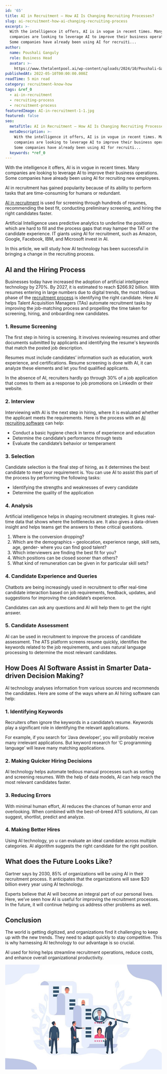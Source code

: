 ```yaml
---
id: '65'
title: AI in Recruitment – How AI Is Changing Recruiting Processes?
slug: ai-recruitment-how-ai-changing-recruiting-process
excerpt: >-
  With the intelligence it offers, AI is in vogue in recent times. Many
  companies are looking to leverage AI to improve their business operations.
  Some companies have already been using AI for recruiti...
author:
  name: Poushali Ganguly
  role: Business Head
  avatar: >-
    https://www.thetalentpool.ai/wp-content/uploads/2024/10/Poushali-Gangulyimage.webp
publishedAt: 2022-05-10T00:00:00.000Z
readTime: 5 min read
category: recruitment-know-how
tags: &ref_0
  - ai-in-recruitment
  - recruiting-process
  - recruitment-process
featuredImage: AI-in-recruitment-1-1.jpg
featured: false
seo:
  metaTitle: AI in Recruitment – How AI Is Changing Recruiting Processes?
  metaDescription: >-
    With the intelligence it offers, AI is in vogue in recent times. Many
    companies are looking to leverage AI to improve their business operations.
    Some companies have already been using AI for recruiti...
  keywords: *ref_0
---
```


With the intelligence it offers, AI is in vogue in recent times. Many companies are looking to leverage AI to improve their business operations. Some companies have already been using AI for recruiting new employees.

AI in recruitment has gained popularity because of its ability to perform tasks that are time-consuming for humans or redundant. 

<!--more-->

[AI in recruitment](https://www.thetalentpool.ai/blogs/ai-applicant-tracking-system/) is used for screening through hundreds of resumes, recommending the best fit, conducting preliminary screening, and hiring the right candidates faster.

Artificial Intelligence uses predictive analytics to underline the positions which are hard to fill and the process gaps that may hamper the TAT or the candidate experience. IT giants using AI for recruitment, such as Amazon, Google, Facebook, IBM, and Microsoft invest in AI. 

In this article, we will study how AI technology has been successful in bringing a change in the recruiting process.

## **AI and the Hiring Process**

Businesses today have increased the adoption of artificial intelligence technology by 270%. By 2027, it is estimated to reach $266.92 billion. With resumes entering in large numbers due to digital trends, the most tedious phase of the [recruitment process](https://www.thetalentpool.ai/blogs/slow-recruitment-process/) is identifying the right candidate. Here AI helps Talent Acquisition Managers (TAs) automate recruitment tasks by improving the job-matching process and propelling the time taken for screening, hiring, and onboarding new candidates.

### 1\. **Resume Screening**

The first step in hiring is screening. It involves reviewing resumes and other documents submitted by applicants and identifying the resume's keywords that match the posted job description.

Resumes must include candidates’ information such as education, work experience, and certifications. Resume screening is done with AI, it can analyze these elements and let you find qualified applicants.

In the absence of AI, recruiters hardly go through 30% of a job application that comes to them as a response to job promotions on LinkedIn or their website.

### 2\. **Interview**

Interviewing with AI is the next step in hiring, where it is evaluated whether the applicant meets the requirements. Here is the process with an [AI recruiting software](https://www.thetalentpool.ai/) can help:

- Conduct a basic hygiene check in terms of experience and education
- Determine the candidate’s performance through tests
- Evaluate the candidate’s behavior or temperament

### 3\. **Selection**

Candidate selection is the final step of hiring, as it determines the best candidate to meet your requirement is. You can use AI to assist this part of the process by performing the following tasks:

- Identifying the strengths and weaknesses of every candidate
- Determine the quality of the application

### 4\. **Analysis**

Artificial intelligence helps in shaping recruitment strategies. It gives real-time data that shows where the bottlenecks are. It also gives a data-driven insight and helps teams get the answers to these critical questions.

1. Where is the conversion dropping?
2. Which are the demographics – geolocation, experience range, skill sets, age, gender- where you can find good talent? 
3. Which interviewers are finding the best fit for you?
4. Which positions can be closed sooner than others? 
5. What kind of remuneration can be given in for particular skill sets?

### 4\. **Candidate Experience and Queries**

Chatbots are being increasingly used in recruitment to offer real-time candidate interaction based on job requirements, feedback, updates, and suggestions for improving the candidate’s experience. 

Candidates can ask any questions and AI will help them to get the right answer. 

### 5\. **Candidate Assessment**

AI can be used in recruitment to improve the process of candidate assessment. The ATS platform screens resume quickly, identifies the keywords related to the job requirements, and uses natural language processing to determine the most relevant candidates.

## How Does AI Software Assist in Smarter Data-driven Decision Making?

AI technology analyses information from various sources and recommends the candidates. Here are some of the ways where an AI hiring software can help:

### 1\. **Identifying Keywords**

Recruiters often ignore the keywords in a candidate’s resume. Keywords play a significant role in identifying the relevant applications.

For example, if you search for ‘Java developer’, you will probably receive many irrelevant applications. But keyword research for ‘C programming language’ will leave many matching applications.

### 2\. **Making Quicker Hiring Decisions**

AI technology helps automate tedious manual processes such as sorting and screening resumes. With the help of data models, AI can help reach the most relevant candidates faster. 

### 3\. **Reducing Errors**

With minimal human effort, AI reduces the chances of human error and overlooking. When combined with the best-of-breed ATS solutions, AI can suggest, shortlist, predict and analyze.

### 4\. **Making Better Hires**

Using AI technology, yo u can evaluate an ideal candidate across multiple categories. AI algorithm suggests the right candidate for the right position.

## What does the Future Looks Like?

Gartner says by 2030, 85% of organizations will be using AI in their recruitment process. It anticipates that the organizations will save $20 billion every year using AI technology.

Experts believe that AI will become an integral part of our personal lives. Here, we’ve seen how AI is useful for improving the recruitment processes. In the future, it will continue helping us address other problems as well.

## Conclusion

The world is getting digitized, and organizations find it challenging to keep up with the new trends. They need to adapt quickly to stay competitive. This is why harnessing AI technology to our advantage is so crucial.

AI used for hiring helps streamline recruitment operations, reduce costs, and enhance overall organizational productivity. 

![](images/AI-in-recruitment-1-1.jpg)
